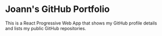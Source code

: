 # Joann's GitHub Portfolio

This is a React Progressive Web App that shows my GitHub profile details and lists my public GitHub repositories.
